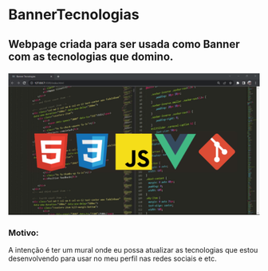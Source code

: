 # BannerTecnologias

## <p>Webpage criada para ser usada como Banner com as tecnologias que domino.</p>


 ![Screnshot](https://github.com/JonadabHonorio/BannerTecnologias/blob/main/assets/printBannerForRedme.png) 
 
 
### Motivo:
<p>A intenção é ter um mural onde eu possa atualizar as tecnologias que estou desenvolvendo para usar no meu perfil nas redes sociais e etc.</p>

